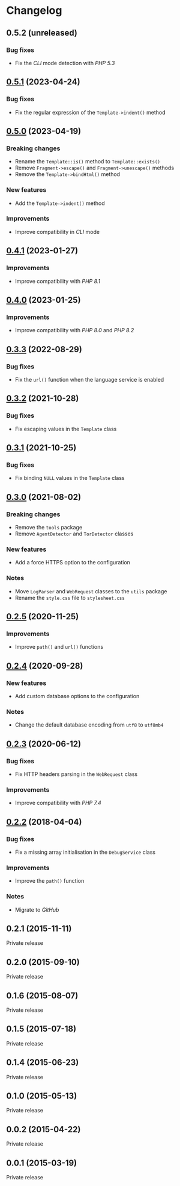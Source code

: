 # Changelog

## 0.5.2 (unreleased)

### Bug fixes
- Fix the _CLI_ mode detection with _PHP 5.3_

## [0.5.1](https://github.com/AlexisJehan/Amity/releases/tag/v0.5.1) (2023-04-24)

### Bug fixes
- Fix the regular expression of the `Template->indent()` method

## [0.5.0](https://github.com/AlexisJehan/Amity/releases/tag/v0.5.0) (2023-04-19)

### Breaking changes
- Rename the `Template::is()` method to `Template::exists()`
- Remove `Fragment->escape()` and `Fragment->unescape()` methods
- Remove the `Template->bindHtml()` method

### New features
- Add the `Template->indent()` method

### Improvements
- Improve compatibility in _CLI_ mode

## [0.4.1](https://github.com/AlexisJehan/Amity/releases/tag/v0.4.1) (2023-01-27)

### Improvements
- Improve compatibility with _PHP 8.1_

## [0.4.0](https://github.com/AlexisJehan/Amity/releases/tag/v0.4.0) (2023-01-25)

### Improvements
- Improve compatibility with _PHP 8.0_ and _PHP 8.2_

## [0.3.3](https://github.com/AlexisJehan/Amity/releases/tag/v0.3.3) (2022-08-29)

### Bug fixes
- Fix the `url()` function when the language service is enabled

## [0.3.2](https://github.com/AlexisJehan/Amity/releases/tag/v0.3.2) (2021-10-28)

### Bug fixes
- Fix escaping values in the `Template` class

## [0.3.1](https://github.com/AlexisJehan/Amity/releases/tag/v0.3.1) (2021-10-25)

### Bug fixes
- Fix binding `NULL` values in the `Template` class

## [0.3.0](https://github.com/AlexisJehan/Amity/releases/tag/v0.3.0) (2021-08-02)

### Breaking changes
- Remove the `tools` package
- Remove `AgentDetector` and `TorDetector` classes

### New features
- Add a force HTTPS option to the configuration

### Notes
- Move `LogParser` and `WebRequest` classes to the `utils` package
- Rename the `style.css` file to `stylesheet.css`

## [0.2.5](https://github.com/AlexisJehan/Amity/releases/tag/v0.2.5) (2020-11-25)

### Improvements
- Improve `path()` and `url()` functions

## [0.2.4](https://github.com/AlexisJehan/Amity/releases/tag/v0.2.4) (2020-09-28)

### New features
- Add custom database options to the configuration

### Notes
- Change the default database encoding from `utf8` to `utf8mb4`

## [0.2.3](https://github.com/AlexisJehan/Amity/releases/tag/v0.2.3) (2020-06-12)

### Bug fixes
- Fix HTTP headers parsing in the `WebRequest` class

### Improvements
- Improve compatibility with _PHP 7.4_

## [0.2.2](https://github.com/AlexisJehan/Amity/releases/tag/v0.2.2) (2018-04-04)

### Bug fixes
- Fix a missing array initialisation in the `DebugService` class

### Improvements
- Improve the `path()` function

### Notes
- Migrate to _GitHub_

## 0.2.1 (2015-11-11)
Private release

## 0.2.0 (2015-09-10)
Private release

## 0.1.6 (2015-08-07)
Private release

## 0.1.5 (2015-07-18)
Private release

## 0.1.4 (2015-06-23)
Private release

## 0.1.0 (2015-05-13)
Private release

## 0.0.2 (2015-04-22)
Private release

## 0.0.1 (2015-03-19)
Private release